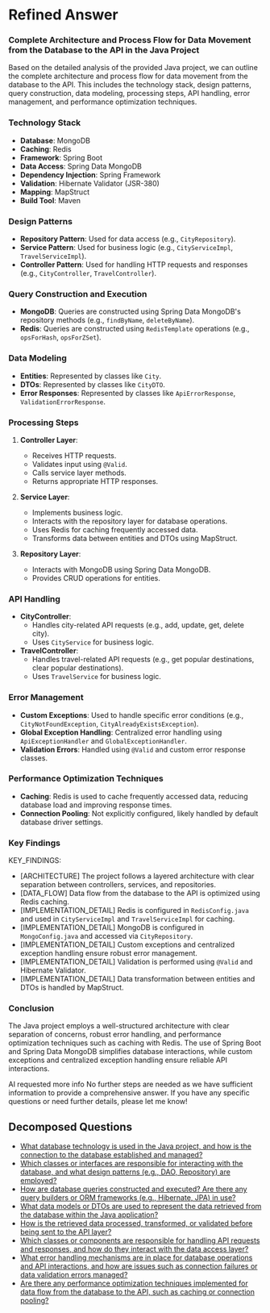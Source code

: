 # Refined Answer

### Complete Architecture and Process Flow for Data Movement from the Database to the API in the Java Project

Based on the detailed analysis of the provided Java project, we can outline the complete architecture and process flow for data movement from the database to the API. This includes the technology stack, design patterns, query construction, data modeling, processing steps, API handling, error management, and performance optimization techniques.

### Technology Stack
- **Database**: MongoDB
- **Caching**: Redis
- **Framework**: Spring Boot
- **Data Access**: Spring Data MongoDB
- **Dependency Injection**: Spring Framework
- **Validation**: Hibernate Validator (JSR-380)
- **Mapping**: MapStruct
- **Build Tool**: Maven

### Design Patterns
- **Repository Pattern**: Used for data access (e.g., `CityRepository`).
- **Service Pattern**: Used for business logic (e.g., `CityServiceImpl`, `TravelServiceImpl`).
- **Controller Pattern**: Used for handling HTTP requests and responses (e.g., `CityController`, `TravelController`).

### Query Construction and Execution
- **MongoDB**: Queries are constructed using Spring Data MongoDB's repository methods (e.g., `findByName`, `deleteByName`).
- **Redis**: Queries are constructed using `RedisTemplate` operations (e.g., `opsForHash`, `opsForZSet`).

### Data Modeling
- **Entities**: Represented by classes like `City`.
- **DTOs**: Represented by classes like `CityDTO`.
- **Error Responses**: Represented by classes like `ApiErrorResponse`, `ValidationErrorResponse`.

### Processing Steps
1. **Controller Layer**:
   - Receives HTTP requests.
   - Validates input using `@Valid`.
   - Calls service layer methods.
   - Returns appropriate HTTP responses.

2. **Service Layer**:
   - Implements business logic.
   - Interacts with the repository layer for database operations.
   - Uses Redis for caching frequently accessed data.
   - Transforms data between entities and DTOs using MapStruct.

3. **Repository Layer**:
   - Interacts with MongoDB using Spring Data MongoDB.
   - Provides CRUD operations for entities.

### API Handling
- **CityController**:
  - Handles city-related API requests (e.g., add, update, get, delete city).
  - Uses `CityService` for business logic.
- **TravelController**:
  - Handles travel-related API requests (e.g., get popular destinations, clear popular destinations).
  - Uses `TravelService` for business logic.

### Error Management
- **Custom Exceptions**: Used to handle specific error conditions (e.g., `CityNotFoundException`, `CityAlreadyExistsException`).
- **Global Exception Handling**: Centralized error handling using `ApiExceptionHandler` and `GlobalExceptionHandler`.
- **Validation Errors**: Handled using `@Valid` and custom error response classes.

### Performance Optimization Techniques
- **Caching**: Redis is used to cache frequently accessed data, reducing database load and improving response times.
- **Connection Pooling**: Not explicitly configured, likely handled by default database driver settings.

### Key Findings
KEY_FINDINGS:
- [ARCHITECTURE] The project follows a layered architecture with clear separation between controllers, services, and repositories.
- [DATA_FLOW] Data flow from the database to the API is optimized using Redis caching.
- [IMPLEMENTATION_DETAIL] Redis is configured in `RedisConfig.java` and used in `CityServiceImpl` and `TravelServiceImpl` for caching.
- [IMPLEMENTATION_DETAIL] MongoDB is configured in `MongoConfig.java` and accessed via `CityRepository`.
- [IMPLEMENTATION_DETAIL] Custom exceptions and centralized exception handling ensure robust error management.
- [IMPLEMENTATION_DETAIL] Validation is performed using `@Valid` and Hibernate Validator.
- [IMPLEMENTATION_DETAIL] Data transformation between entities and DTOs is handled by MapStruct.

### Conclusion
The Java project employs a well-structured architecture with clear separation of concerns, robust error handling, and performance optimization techniques such as caching with Redis. The use of Spring Boot and Spring Data MongoDB simplifies database interactions, while custom exceptions and centralized exception handling ensure reliable API interactions.

AI requested more info
No further steps are needed as we have sufficient information to provide a comprehensive answer. If you have any specific questions or need further details, please let me know!

## Decomposed Questions

- [What database technology is used in the Java project, and how is the connection to the database established and managed?](what_database_technology_is_used_in_the_java_project__and_how_is_the_connection_to_the_database_established_and_managed_.md)
- [Which classes or interfaces are responsible for interacting with the database, and what design patterns (e.g., DAO, Repository) are employed?](which_classes_or_interfaces_are_responsible_for_interacting_with_the_database__and_what_design_patterns__e_g___dao__repository__are_employed_.md)
- [How are database queries constructed and executed? Are there any query builders or ORM frameworks (e.g., Hibernate, JPA) in use?](how_are_database_queries_constructed_and_executed__are_there_any_query_builders_or_orm_frameworks__e_g___hibernate__jpa__in_use_.md)
- [What data models or DTOs are used to represent the data retrieved from the database within the Java application?](what_data_models_or_dtos_are_used_to_represent_the_data_retrieved_from_the_database_within_the_java_application_.md)
- [How is the retrieved data processed, transformed, or validated before being sent to the API layer?](how_is_the_retrieved_data_processed__transformed__or_validated_before_being_sent_to_the_api_layer_.md)
- [Which classes or components are responsible for handling API requests and responses, and how do they interact with the data access layer?](which_classes_or_components_are_responsible_for_handling_api_requests_and_responses__and_how_do_they_interact_with_the_data_access_layer_.md)
- [What error handling mechanisms are in place for database operations and API interactions, and how are issues such as connection failures or data validation errors managed?](what_error_handling_mechanisms_are_in_place_for_database_operations_and_api_interactions__and_how_are_issues_such_as_connection_failures_or_data_validation_errors_managed_.md)
- [Are there any performance optimization techniques implemented for data flow from the database to the API, such as caching or connection pooling?](are_there_any_performance_optimization_techniques_implemented_for_data_flow_from_the_database_to_the_api__such_as_caching_or_connection_pooling_.md)